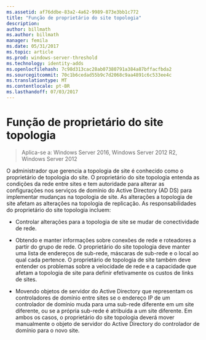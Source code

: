 ```yaml
---
ms.assetid: af76ddbe-83a2-4a62-9989-873e3bb1c772
title: "Função de proprietário do site topologia"
description: 
author: billmath
ms.author: billmath
manager: femila
ms.date: 05/31/2017
ms.topic: article
ms.prod: windows-server-threshold
ms.technology: identity-adds
ms.openlocfilehash: 7c98d313cac28ab07380791a384a87bffacfbda2
ms.sourcegitcommit: 70c1b6cedad55b9c7d2068c9aa4891c6c533ee4c
ms.translationtype: MT
ms.contentlocale: pt-BR
ms.lasthandoff: 07/03/2017
---
```

# <a name="site-topology-owner-role"></a>Função de proprietário do site topologia

>Aplica-se a: Windows Server 2016, Windows Server 2012 R2, Windows Server 2012

O administrador que gerencia a topologia de site é conhecido como o proprietário de topologia do site. O proprietário do site topologia entenda as condições da rede entre sites e tem autoridade para alterar as configurações nos serviços de domínio do Active Directory (AD DS) para implementar mudanças na topologia de site. As alterações a topologia de site afetam as alterações na topologia de replicação. As responsabilidades do proprietário do site topologia incluem:  
  
-   Controlar alterações para a topologia de site se mudar de conectividade de rede.  
  
-   Obtendo e manter informações sobre conexões de rede e roteadores a partir do grupo de rede. O proprietário do site topologia deve manter uma lista de endereços de sub-rede, máscaras de sub-rede e o local ao qual cada pertence. O proprietário de topologia de site também deve entender os problemas sobre a velocidade de rede e a capacidade que afetam a topologia de site para definir efetivamente os custos de links de sites.  
  
-   Movendo objetos de servidor do Active Directory que representam os controladores de domínio entre sites se o endereço IP de um controlador de domínio muda para uma sub-rede diferente em um site diferente, ou se a própria sub-rede é atribuída a um site diferente. Em ambos os casos, o proprietário do site topologia deverá mover manualmente o objeto de servidor do Active Directory do controlador de domínio para o novo site.  
  


